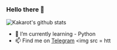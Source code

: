 ### Hello there 👋



![Kakarot's github stats](https://github-readme-stats.vercel.app/api?username=dragsama&show_icons=true&theme=radical&hide_title=true)


- 🌱 I’m currently learning - Python
- 📫 Find me on [Telegram](https://t.me/DragSama) <img src = htt

